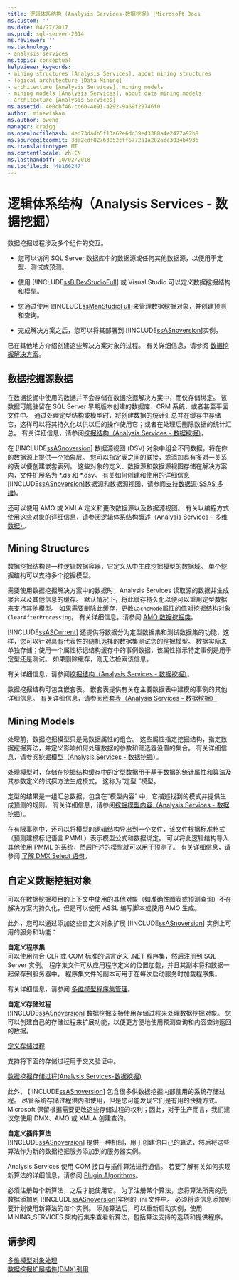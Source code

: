 ```yaml
---
title: 逻辑体系结构 (Analysis Services-数据挖掘) |Microsoft Docs
ms.custom: ''
ms.date: 04/27/2017
ms.prod: sql-server-2014
ms.reviewer: ''
ms.technology:
- analysis-services
ms.topic: conceptual
helpviewer_keywords:
- mining structures [Analysis Services], about mining structures
- logical architecture [Data Mining]
- architecture [Analysis Services], mining models
- mining models [Analysis Services], about data mining models
- architecture [Analysis Services]
ms.assetid: 4e0cbf46-cc60-4e91-a292-9a69f29746f0
author: minewiskan
ms.author: owend
manager: craigg
ms.openlocfilehash: 4ed73dadb5f13a62e6dc39e43388a4e2427a92b8
ms.sourcegitcommit: 3da2edf82763852cff6772a1a282ace3034b4936
ms.translationtype: MT
ms.contentlocale: zh-CN
ms.lasthandoff: 10/02/2018
ms.locfileid: "48166247"
---
```

# <a name="logical-architecture-analysis-services---data-mining"></a>逻辑体系结构（Analysis Services - 数据挖掘）
  数据挖掘过程涉及多个组件的交互。  
  
-   您可以访问 SQL Server 数据库中的数据源或任何其他数据源，以便用于定型、测试或预测。  
  
-   使用 [!INCLUDE[ssBIDevStudioFull](../../includes/ssbidevstudiofull-md.md)] 或 Visual Studio 可以定义数据挖掘结构和模型。  
  
-   您通过使用 [!INCLUDE[ssManStudioFull](../../includes/ssmanstudiofull-md.md)]来管理数据挖掘对象，并创建预测和查询。  
  
-   完成解决方案之后，您可以将其部署到 [!INCLUDE[ssASnoversion](../../includes/ssasnoversion-md.md)]实例。  
  
 已在其他地方介绍创建这些解决方案对象的过程。 有关详细信息，请参阅 [数据挖掘解决方案](data-mining-solutions.md)。  
  

  
##  <a name="bkmk_SourceData"></a> 数据挖掘源数据  
 在数据挖掘中使用的数据并不会存储在数据挖掘解决方案中，而仅存储绑定。 该数据可能驻留在 SQL Server 早期版本创建的数据库、CRM 系统，或者甚至平面文件中。 通过处理定型结构或模型时，将创建数据的统计汇总并在缓存中存储它，这样可以将其持久化以供以后的操作使用它；或者在处理后删除数据的统计汇总。 有关详细信息，请参阅[挖掘结构（Analysis Services - 数据挖掘）](mining-structures-analysis-services-data-mining.md)。  
  
 在 [!INCLUDE[ssASnoversion](../../includes/ssasnoversion-md.md)] 数据源视图 (DSV) 对象中组合不同数据，将在你的数据源上提供一个抽象层。 您可以指定表之间的联接，或添加具有多对一关系的表以便创建嵌套表列。 这些对象的定义、数据源和数据源视图存储在解决方案内，文件扩展名为 *.ds 和 \*.dsv。 有关如何创建和使用的详细信息[!INCLUDE[ssASnoversion](../../includes/ssasnoversion-md.md)]数据源和数据源视图，请参阅[支持数据源&#40;SSAS 多维&#41;](../multidimensional-models/supported-data-sources-ssas-multidimensional.md)。  
  
 还可以使用 AMO 或 XMLA 定义和更改数据源以及数据源视图。 有关以编程方式使用这些对象的详细信息，请参阅[逻辑体系结构概述（Analysis Services - 多维数据）](../multidimensional-models/olap-logical/logical-architecture-overview-analysis-services-multidimensional-data.md)。  
  

  
##  <a name="bkmk_Structures"></a> Mining Structures  
 数据挖掘结构是一种逻辑数据容器，它定义从中生成挖掘模型的数据域。 单个挖掘结构可以支持多个挖掘模型。  
  
 需要使用数据挖掘解决方案中的数据时，Analysis Services 读取源的数据并生成聚合以及其他信息的缓存。 默认情况下，将此缓存持久化以便可以重用定型数据来支持其他模型。 如果需要删除此缓存，更改`CacheMode`属性的值对挖掘结构对象`ClearAfterProcessing`。 有关详细信息，请参阅 [AMO 数据挖掘类](../multidimensional-models/analysis-management-objects/amo-data-mining-classes.md)。  
  
 [!INCLUDE[ssASCurrent](../../includes/ssascurrent-md.md)] 还提供将数据分为定型数据集和测试数据集的功能，这样，您可以针对具有代表性的随机选择的数据集测试您的挖掘模型。 数据实际未单独存储；使用一个属性标记结构缓存中的事例数据，该属性指示特定事例是用于定型还是测试。 如果删除缓存，则无法检索该信息。  
  
 有关详细信息，请参阅[挖掘结构（Analysis Services - 数据挖掘）](mining-structures-analysis-services-data-mining.md)。  
  
 数据挖掘结构可包含嵌套表。 嵌套表提供有关在主要数据表中建模的事例的其他详细信息。 有关详细信息，请参阅[嵌套表（Analysis Services - 数据挖掘）](nested-tables-analysis-services-data-mining.md)  
  
 
  
##  <a name="bkmk_Models"></a> Mining Models  
 处理前，数据挖掘模型只是元数据属性的组合。 这些属性指定挖掘结构，指定数据挖掘算法，并定义影响如何处理数据的参数和筛选器设置的集合。 有关详细信息，请参阅[挖掘模型（Analysis Services - 数据挖掘）](mining-models-analysis-services-data-mining.md)。  
  
 处理模型时，存储在挖掘结构缓存中的定型数据用于基于数据的统计属性和算法及其参数定义的试探方法生成模式。 这称为“定型  ”模型。  
  
 定型的结果是一组汇总数据，包含在“模型内容” 中，它描述找到的模式并提供生成预测的规则。 有关详细信息，请参阅[挖掘模型内容（Analysis Services - 数据挖掘）](mining-model-content-analysis-services-data-mining.md)。  
  
 在有限事例中，还可以将模型的逻辑结构导出到一个文件，该文件根据标准格式（预测建模标记语言 PMML）表示模型公式和数据绑定。 可以将此逻辑结构导入其他使用 PMML 的系统，然后所述的模型就可以用于预测了。 有关详细信息，请参阅 [了解 DMX Select 语句](/sql/dmx/understanding-the-dmx-select-statement)。  
  

  
##  <a name="bkmk_CustomObjects"></a> 自定义数据挖掘对象  
 可以在数据挖掘项目的上下文中使用的其他对象（如准确性图表或预测查询）不在解决方案内持久化，但是可以使用 ASSL 编写脚本或使用 AMO 生成。  
  
 此外，您可以通过添加这些自定义对象扩展 [!INCLUDE[ssASnoversion](../../includes/ssasnoversion-md.md)] 实例上可用的服务和功能：  
  
 **自定义程序集**  
 可以使用符合 CLR 或 COM 标准的语言定义 .NET 程序集，然后注册到 SQL Server 实例。 程序集文件可从应用程序定义的位置加载，并且其副本将和数据一起保存到服务器中。 程序集文件的副本可用于在每次启动服务时加载程序集。  
  
 有关详细信息，请参阅 [多维模型程序集管理](../multidimensional-models/multidimensional-model-assemblies-management.md)。  
  
 **自定义存储过程**  
 [!INCLUDE[ssASnoversion](../../includes/ssasnoversion-md.md)] 数据挖掘支持使用存储过程来处理数据挖掘对象。 您可以创建自己的存储过程来扩展功能，以便更方便地使用预测查询和内容查询返回的数据。  
  
 [定义存储过程](../multidimensional-models-extending-olap-stored-procedures/defining-stored-procedures.md)  
  
 支持将下面的存储过程用于交叉验证中。  
  
 [数据挖掘存储过程&#40;Analysis Services-数据挖掘&#41;](/sql/analysis-services/data-mining/data-mining-stored-procedures-analysis-services-data-mining)  
  
 此外， [!INCLUDE[ssASnoversion](../../includes/ssasnoversion-md.md)] 包含很多供数据挖掘内部使用的系统存储过程。 尽管系统存储过程供内部使用，但是您可能发现它们是有用的快捷方式。 Microsoft 保留根据需要更改这些存储过程的权利；因此，对于生产而言，我们建议您使用 DMX、AMO 或 XMLA 创建查询。  
  
 **自定义插件算法**  
 [!INCLUDE[ssASnoversion](../../includes/ssasnoversion-md.md)] 提供一种机制，用于创建你自己的算法，然后将这些算法作为新的数据挖掘服务添加到的服务器实例。  
  
 Analysis Services 使用 COM 接口与插件算法进行通信。 若要了解有关如何实现新算法的详细信息，请参阅 [Plugin Algorithms](plugin-algorithms.md)。  
  
 必须注册每个新算法，之后才能使用它。 为了注册某个算法，您将算法所需的元数据添加到 [!INCLUDE[ssASnoversion](../../includes/ssasnoversion-md.md)]实例的 .ini 文件中。 必须将该信息添加到要计划使用新算法的每个实例。 添加算法后，可以重新启动实例，使用 MINING_SERVICES 架构行集来查看新算法，包括算法支持的选项和提供程序。  
  

  
## <a name="see-also"></a>请参阅  
 [多维模型对象处理](../multidimensional-models/processing-a-multidimensional-model-analysis-services.md)   
 [数据挖掘扩展插件&#40;DMX&#41;引用](/sql/dmx/data-mining-extensions-dmx-reference)  
  
  
